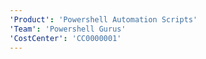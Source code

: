 ```yaml
---
'Product': 'Powershell Automation Scripts'
'Team': 'Powershell Gurus'
'CostCenter': 'CC0000001'
---
```

